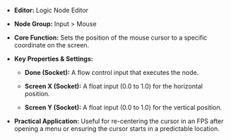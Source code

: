 - **Editor:** Logic Node Editor
    
- **Node Group:** Input > Mouse
    
- **Core Function:** Sets the position of the mouse cursor to a specific coordinate on the screen.
    
- **Key Properties & Settings:**
    
    - **Done (Socket):** A flow control input that executes the node.
        
    - **Screen X (Socket):** A float input (0.0 to 1.0) for the horizontal position.
        
    - **Screen Y (Socket):** A float input (0.0 to 1.0) for the vertical position.
        
- **Practical Application:** Useful for re-centering the cursor in an FPS after opening a menu or ensuring the cursor starts in a predictable location.